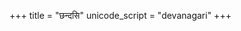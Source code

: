 +++
title = "छन्दसि"
unicode_script = "devanagari"
+++

<div class="spreadsheet" src="../Chandasi.toml" fullHeightWithRowsPerScreen=8> </div>  

